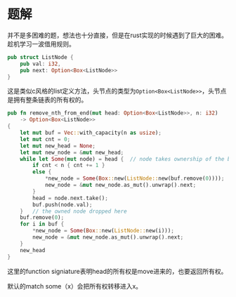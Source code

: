 # 题解

并不是多困难的题，想法也十分直接，但是在rust实现的时候遇到了巨大的困难。趁机学习一波借用规则。

```rust
pub struct ListNode {
    pub val: i32,
    pub next: Option<Box<ListNode>>
}
```

这是类似c风格的list定义方法，头节点的类型为`Option<Box<ListNode>>`，头节点是拥有整条链表的所有权的。

```rust
pub fn remove_nth_from_end(mut head: Option<Box<ListNode>>, n: i32) 
    -> Option<Box<ListNode>> 
{
    let mut buf = Vec::with_capacity(n as usize);
    let mut cnt = 0;
    let mut new_head = None;
    let mut new_node = &mut new_head;
    while let Some(mut node) = head {  // node takes ownership of the box
        if cnt < n { cnt += 1 }
        else {
            *new_node = Some(Box::new(ListNode::new(buf.remove(0))));
            new_node = &mut new_node.as_mut().unwrap().next;
        }
        head = node.next.take();
        buf.push(node.val);
    }   // the owned node dropped here
    buf.remove(0);
    for i in buf {
        *new_node = Some(Box::new(ListNode::new(i)));
        new_node = &mut new_node.as_mut().unwrap().next;
    }
    new_head
}
```

这里的function signiature表明head的所有权是move进来的，也要返回所有权。

默认的match some（x）会把所有权转移进入x。